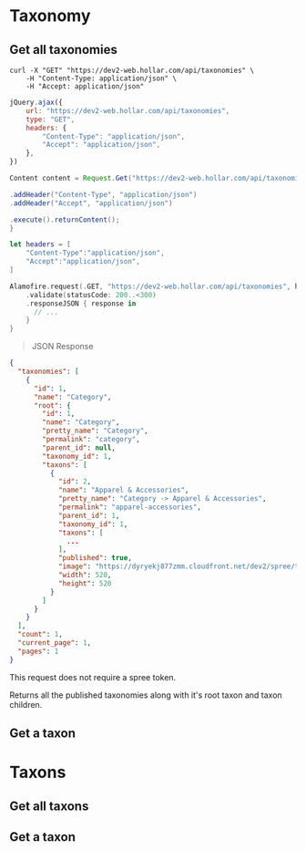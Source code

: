 # Taxonomy

## Get all taxonomies

```shell
curl -X "GET" "https://dev2-web.hollar.com/api/taxonomies" \
	-H "Content-Type: application/json" \
	-H "Accept: application/json"
```

```javascript
jQuery.ajax({
    url: "https://dev2-web.hollar.com/api/taxonomies",
    type: "GET",
    headers: {
        "Content-Type": "application/json",
        "Accept": "application/json",
    },
})
```

```java
Content content = Request.Get("https://dev2-web.hollar.com/api/taxonomies")

.addHeader("Content-Type", "application/json")
.addHeader("Accept", "application/json")

.execute().returnContent();
}
```

```swift
let headers = [
    "Content-Type":"application/json",
    "Accept":"application/json",
]

Alamofire.request(.GET, "https://dev2-web.hollar.com/api/taxonomies", headers: headers)
    .validate(statusCode: 200..<300)
    .responseJSON { response in
      // ...
    }
}
```

> JSON Response

```json
{
  "taxonomies": [
    {
      "id": 1,
      "name": "Category",
      "root": {
        "id": 1,
        "name": "Category",
        "pretty_name": "Category",
        "permalink": "category",
        "parent_id": null,
        "taxonomy_id": 1,
        "taxons": [
          {
            "id": 2,
            "name": "Apparel & Accessories",
            "pretty_name": "Category -> Apparel & Accessories",
            "permalink": "apparel-accessories",
            "parent_id": 1,
            "taxonomy_id": 1,
            "taxons": [
              ...
            ],
            "published": true,
            "image": "https://dyryekj877zmm.cloudfront.net/dev2/spree/taxon_images/424/normal/007609-01.jpg?1454530028",
            "width": 520,
            "height": 520
          }
        ]
      }
    }
  ],
  "count": 1,
  "current_page": 1,
  "pages": 1
}
```

<aside class="notice">
This request does not require a spree token.
</aside>

Returns all the published taxonomies along with it's root taxon and taxon children.

## Get a taxon

# Taxons

## Get all taxons

## Get a taxon
